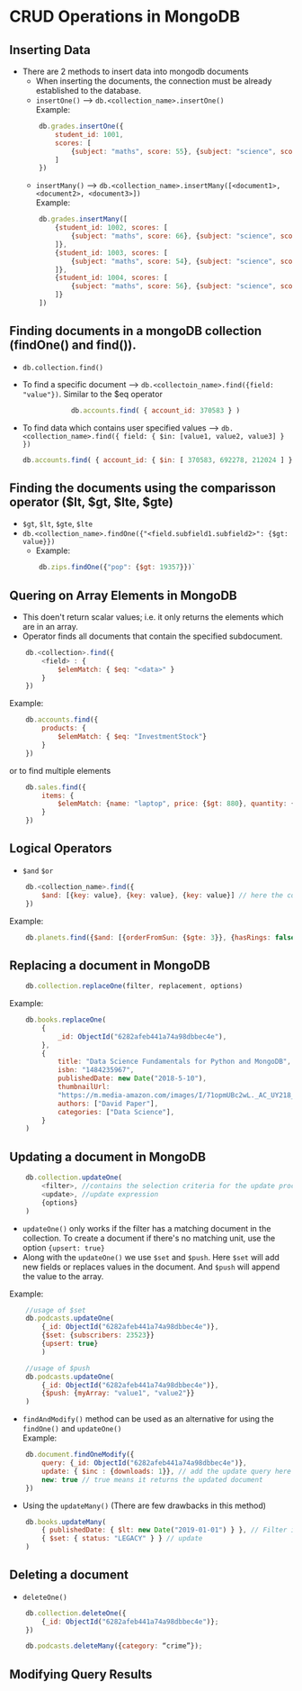 # CRUD Operations in MongoDB

## Inserting Data

* There are 2 methods to insert data into mongodb documents
    * When inserting the documents, the connection must be already established to the database.
    * `insertOne()` --> `db.<collection_name>.insertOne()`  
    Example: 
    ```javascript
        db.grades.insertOne({
            student_id: 1001, 
            scores: [
                {subject: "maths", score: 55}, {subject: "science", score: 77}, {subject: "geo", score: 23}
            ]
        })
    ```
    * `insertMany()` --> `db.<collection_name>.insertMany([<document1>, <document2>, <document3>])`  
    Example: 
    ```javascript
        db.grades.insertMany([
            {student_id: 1002, scores: [
                {subject: "maths", score: 66}, {subject: "science", score: 73}, {subject: "geo", score: 88}
            ]},
            {student_id: 1003, scores: [
                {subject: "maths", score: 54}, {subject: "science", score: 75}, {subject: "geo", score: 34}
            ]},
            {student_id: 1004, scores: [
                {subject: "maths", score: 56}, {subject: "science", score: 78}, {subject: "geo", score: 24}
            ]}
        ])
    ```

## Finding documents in a mongoDB collection (findOne() and find()).

* `db.collection.find()`
* To find a specific document --> `db.<collectoin_name>.find({field: "value"})`. Similar to the $eq operator
    ```javascript
                db.accounts.find( { account_id: 370583 } )
    ```

* To find data which contains user specified values --> `db.<collection_name>.find({ field: { $in: [value1, value2, value3] } })`
    ```javascript
    db.accounts.find( { account_id: { $in: [ 370583, 692278, 212024 ] } } )
    ```
## Finding the documents using the comparisson operator ($lt, $gt, $lte, $gte)

* `$gt`, `$lt`, `$gte`, `$lte`
* `db.<collection_name>.findOne({"<field.subfield1.subfield2>": {$gt: value}})`  
    * Example: 
    ```javascript
        db.zips.findOne({"pop": {$gt: 19357}})`
    ```
## Quering on Array Elements in MongoDB

* This doen't return scalar values; i.e. it only returns the elements which are in an array.
* Operator finds all documents that contain the specified subdocument.

```javascript
    db.<collection>.find({
        <field> : {
            $elemMatch: { $eq: "<data>" }
        }
    })
```

Example:
```javascript
    db.accounts.find({
        products: {
            $elemMatch: { $eq: "InvestmentStock"}
        }
    })
```

or to find multiple elements

```javascript
    db.sales.find({
        items: {
            $elemMatch: {name: "laptop", price: {$gt: 880}, quantity: {$gte: 1}}
        }
    })
```

## Logical Operators

* `$and` `$or`
```javascript
    db.<collection_name>.find({
        $and: [{key: value}, {key: value}, {key: value}] // here the comma acts as the AND operator.
    })
```

Example: 
```javascript
    db.planets.find({$and: [{orderFromSun: {$gte: 3}}, {hasRings: false}]})
```

## Replacing a document in MongoDB

```javascript
    db.collection.replaceOne(filter, replacement, options)
```
Example: 
```javascript
    db.books.replaceOne(
        {
            _id: ObjectId("6282afeb441a74a98dbbec4e"),
        },
        {
            title: "Data Science Fundamentals for Python and MongoDB",
            isbn: "1484235967",
            publishedDate: new Date("2018-5-10"),
            thumbnailUrl:
            "https://m.media-amazon.com/images/I/71opmUBc2wL._AC_UY218_.jpg",
            authors: ["David Paper"],
            categories: ["Data Science"],
        }
    )
```

## Updating a document in MongoDB

```javascript
    db.collection.updateOne(
        <filter>, //contains the selection criteria for the update process
        <update>, //update expression
        {options}
    )
```

* `updateOne()` only works if the filter has a matching document in the collection. To create a document if there's no matching unit, use the option `{upsert: true}`
* Along with the `updateOne()` we use `$set` and `$push`. Here `$set` will add new fields or replaces values in the document. And `$push` will append the value to the array.

Example: 
```javascript
    //usage of $set
    db.podcasts.updateOne(
        {_id: ObjectId("6282afeb441a74a98dbbec4e")},
        {$set: {subscribers: 23523}}
        {upsert: true}
        )
```

```javascript
    //usage of $push
    db.podcasts.updateOne(
        {_id: ObjectId("6282afeb441a74a98dbbec4e")},
        {$push: {myArray: "value1", "value2"}}
    )
```

* `findAndModify()` method can be used as an alternative for using the `findOne()` and `updateOne()`  
Example: 
```javascript
    db.document.findOneModify({
        query: {_id: ObjectId("6282afeb441a74a98dbbec4e")},
        update: { $inc : {downloads: 1}}, // add the update query here
        new: true // true means it returns the updated document
    })
```

* Using the `updateMany()` (There are few drawbacks in this method)
```javascript
    db.books.updateMany(
        { publishedDate: { $lt: new Date("2019-01-01") } }, // Filter item
        { $set: { status: "LEGACY" } } // update
    )
```

## Deleting a document

* `deleteOne()`
```javascript
    db.collection.deleteOne({
        {_id: ObjectId("6282afeb441a74a98dbbec4e")};
    })
```

```javascript
    db.podcasts.deleteMany({category: “crime”});
```

## Modifying Query Results

